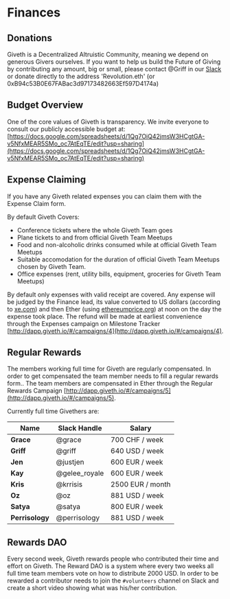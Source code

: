 # Finances

## <a name="donations">Donations</a>

Giveth is a Decentralized Altruistic Community, meaning we depend on generous Givers ourselves. If you want to help us build the Future of Giving by contributing any amount, big or small, please contact @Griff in our [Slack](http://slack.giveth.io) or donate directly to the address 'Revolution.eth' (or 0xB94c53B0E67FABac3d97173482663Ef597D4174a)  

## <a name="finances_budget">Budget Overview</a>

One of the core values of Giveth is transparency. We invite everyone to consult our publicly accessible budget at: [https://docs.google.com/spreadsheets/d/1Qg7OiQ42jmsW3HCgtGA-v5NfxMEAR5SMo_oc7AtEqTE/edit?usp=sharing](https://docs.google.com/spreadsheets/d/1Qg7OiQ42jmsW3HCgtGA-v5NfxMEAR5SMo_oc7AtEqTE/edit?usp=sharing)

## <a name="finances_expenses">Expense Claiming</a>

If you have any Giveth related expenses you can claim them with the Expense Claim form.

By default Giveth Covers:
- Conference tickets where the whole Giveth Team goes
- Plane tickets to and from official Giveth Team Meetups
- Food and non-alcoholic drinks consumed while at official Giveth Team Meetups
- Suitable accomodation for the duration of official Giveth Team Meetups chosen by Giveth Team.
- Office expenses (rent,  utility bills, equipment, groceries for Giveth Team Meetups)

By default only expenses with valid receipt are covered. Any expense will be judged by the Finance lead, its value converted to US dollars (according to [xe.com](http://www.xe.com)) and then Ether (using [ethereumprice.org](https://ethereumprice.org)) at noon on the day the expense took place. The refund will be made at earliest convenience through the Expenses campaign on Milestone Tracker [http://dapp.giveth.io/#/campaigns/4](http://dapp.giveth.io/#/campaigns/4).

## <a name="finances_regular">Regular Rewards</a>

The members working full time for Giveth are regularly compensated. In order to get compensated the team member needs to fill a regular rewards form.. The team members are compensated in Ether through the Regular Rewards Campaign [http://dapp.giveth.io/#/campaigns/5](http://dapp.giveth.io/#/campaigns/5).

Currently full time Givethers are:

Name | Slack Handle | Salary
-----|--------------|-------
**Grace** | @grace | 700 CHF / week
**Griff** | @griff | 640 USD / week
**Jen** | @justjen | 600 EUR / week
**Kay** | @gelee_royale | 600 EUR / week
**Kris** | @krrisis | 2500 EUR / month
**Oz** | @oz | 881 USD / week
**Satya** | @satya | 800 EUR / week
**Perrisology** | @perrisology | 881 USD / week

## <a name="finances_reward_dao">Rewards DAO</a>

Every second week, Giveth rewards people who contributed their time and effort on Giveth. The Reward DAO is a system where every two weeks all full time team members vote on how to distribute 2000 USD. In order to be rewarded a contributor needs to join the `#volunteers` channel on Slack and create a short video showing what was his/her contribution.
